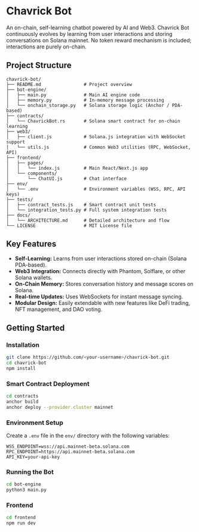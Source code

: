 # Chavrick Bot

An on-chain, self-learning chatbot powered by AI and Web3. Chavrick Bot continuously evolves by learning from user interactions and storing conversations on Solana mainnet. No token reward mechanism is included; interactions are purely on-chain.

## Project Structure

```
chavrick-bot/
├── README.md                # Project overview
├── bot-engine/
│   ├── main.py              # Main AI engine code
│   ├── memory.py            # In-memory message processing
│   └── onchain_storage.py   # Solana storage logic (Anchor / PDA-based)
├── contracts/
│   └── ChavrickBot.rs       # Solana smart contract for on-chain learning
├── web3/
│   ├── client.js            # Solana.js integration with WebSocket support
│   └── utils.js             # Common Web3 utilities (RPC, WebSocket, API)
├── frontend/
│   ├── pages/
│   │   └── index.js         # Main React/Next.js app
│   └── components/
│       └── ChatUI.js        # Chat interface
├── env/
│   └── .env                 # Environment variables (WSS, RPC, API keys)
├── tests/
│   ├── contract_tests.js    # Smart contract unit tests
│   └── integration_tests.py # Full system integration tests
├── docs/
│   └── ARCHITECTURE.md      # Detailed architecture and flow
└── LICENSE                  # MIT License file
```

## Key Features

- **Self-Learning:** Learns from user interactions stored on-chain (Solana PDA-based).
- **Web3 Integration:** Connects directly with Phantom, Solflare, or other Solana wallets.
- **On-Chain Memory:** Stores conversation history and message scores on Solana.
- **Real-time Updates:** Uses WebSockets for instant message syncing.
- **Modular Design:** Easily extendable with new features like DeFi trading, NFT management, and DAO voting.

## Getting Started

### Installation

```bash
git clone https://github.com/<your-username>/chavrick-bot.git
cd chavrick-bot
npm install
```

### Smart Contract Deployment

```bash
cd contracts
anchor build
anchor deploy --provider.cluster mainnet
```

### Environment Setup

Create a `.env` file in the `env/` directory with the following variables:

```
WSS_ENDPOINT=wss://api.mainnet-beta.solana.com
RPC_ENDPOINT=https://api.mainnet-beta.solana.com
API_KEY=your-api-key
```

### Running the Bot

```bash
cd bot-engine
python3 main.py
```

### Frontend

```bash
cd frontend
npm run dev
```
